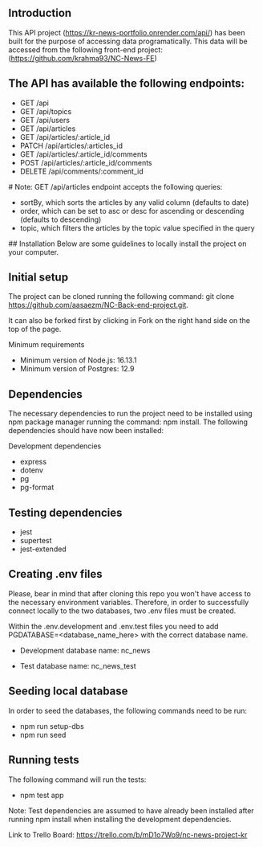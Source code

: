 
## Introduction

This API project (https://kr-news-portfolio.onrender.com/api/) has been built for the purpose of accessing data programatically. This data will be accessed from the following front-end project: (https://github.com/krahma93/NC-News-FE)

## The API has available the following endpoints:

- GET /api
- GET /api/topics
- GET /api/users
- GET /api/articles
- GET /api/articles/:article_id
- PATCH /api/articles/:articles_id
- GET /api/articles/:article_id/comments
- POST /api/articles/:article_id/comments
- DELETE /api/comments/:comment_id

# Note: GET /api/articles endpoint accepts the following queries:

- sortBy, which sorts the articles by any valid column (defaults to date)
- order, which can be set to asc or desc for ascending or descending (defaults to descending)
- topic, which filters the articles by the topic value specified in the query

## Installation
Below are some guidelines to locally install the project on your computer.

## Initial setup

The project can be cloned running the following command: git clone https://github.com/aasaezm/NC-Back-end-project.git.

It can also be forked first by clicking in Fork on the right hand side on the top of the page.

Minimum requirements

- Minimum version of Node.js: 16.13.1
- Minimum version of Postgres: 12.9

## Dependencies

The necessary dependencies to run the project need to be installed using npm package manager running the command: npm install. The following dependencies should have now been installed:

Development dependencies

- express
- dotenv
- pg
- pg-format

## Testing dependencies

- jest
- supertest
- jest-extended

## Creating .env files

Please, bear in mind that after cloning this repo you won't have access to the necessary environment variables. Therefore, in order to successfully connect locally to the two databases, two .env files must be created.

Within the .env.development and .env.test files you need to add PGDATABASE=<database_name_here> with the correct database name.

- Development database name: nc_news

- Test database name: nc_news_test

## Seeding local database

In order to seed the databases, the following commands need to be run:

- npm run setup-dbs
- npm run seed

## Running tests

The following command will run the tests:

- npm test app

Note: Test dependencies are assumed to have already been installed after running npm install when installing the development dependencies.

Link to Trello Board: https://trello.com/b/mD1o7Wo9/nc-news-project-kr 
